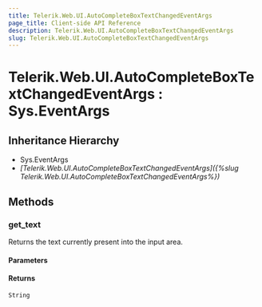 ```yaml
---
title: Telerik.Web.UI.AutoCompleteBoxTextChangedEventArgs
page_title: Client-side API Reference
description: Telerik.Web.UI.AutoCompleteBoxTextChangedEventArgs
slug: Telerik.Web.UI.AutoCompleteBoxTextChangedEventArgs
---
```


# Telerik.Web.UI.AutoCompleteBoxTextChangedEventArgs : Sys.EventArgs

## Inheritance Hierarchy

* Sys.EventArgs
* *[Telerik.Web.UI.AutoCompleteBoxTextChangedEventArgs]({%slug Telerik.Web.UI.AutoCompleteBoxTextChangedEventArgs%})*

## Methods

### get_text

Returns the text currently present into the input area.

#### Parameters

#### Returns

`String`
